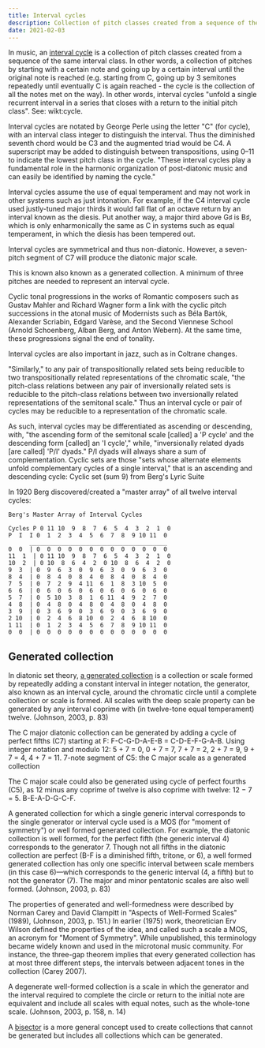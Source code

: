 ```yaml
---
title: Interval cycles
description: Collection of pitch classes created from a sequence of the same interval class
date: 2021-02-03
---
```


In music, an [interval cycle](https://en.wikipedia.org/wiki/Interval_cycle) is a collection of pitch classes created from a sequence of the same interval class. In other words, a collection of pitches by starting with a certain note and going up by a certain interval until the original note is reached (e.g. starting from C, going up by 3 semitones repeatedly until eventually C is again reached - the cycle is the collection of all the notes met on the way). In other words, interval cycles "unfold a single recurrent interval in a series that closes with a return to the initial pitch class". See: wikt:cycle.

Interval cycles are notated by George Perle using the letter "C" (for cycle), with an interval class integer to distinguish the interval. Thus the diminished seventh chord would be C3 and the augmented triad would be C4. A superscript may be added to distinguish between transpositions, using 0–11 to indicate the lowest pitch class in the cycle. "These interval cycles play a fundamental role in the harmonic organization of post-diatonic music and can easily be identified by naming the cycle."

Interval cycles assume the use of equal temperament and may not work in other systems such as just intonation. For example, if the C4 interval cycle used justly-tuned major thirds it would fall flat of an octave return by an interval known as the diesis. Put another way, a major third above G♯ is B♯, which is only enharmonically the same as C in systems such as equal temperament, in which the diesis has been tempered out.

Interval cycles are symmetrical and thus non-diatonic. However, a seven-pitch segment of C7 will produce the diatonic major scale.

This is known also known as a generated collection. A minimum of three pitches are needed to represent an interval cycle.

Cyclic tonal progressions in the works of Romantic composers such as Gustav Mahler and Richard Wagner form a link with the cyclic pitch successions in the atonal music of Modernists such as Béla Bartók, Alexander Scriabin, Edgard Varèse, and the Second Viennese School (Arnold Schoenberg, Alban Berg, and Anton Webern). At the same time, these progressions signal the end of tonality.

Interval cycles are also important in jazz, such as in Coltrane changes.

"Similarly," to any pair of transpositionally related sets being reducible to two transpositionally related representations of the chromatic scale, "the pitch-class relations between any pair of inversionally related sets is reducible to the pitch-class relations between two inversionally related representations of the semitonal scale." Thus an interval cycle or pair of cycles may be reducible to a representation of the chromatic scale.

As such, interval cycles may be differentiated as ascending or descending, with, "the ascending form of the semitonal scale [called] a 'P cycle' and the descending form [called] an 'I cycle'," while, "inversionally related dyads [are called] 'P/I' dyads." P/I dyads will always share a sum of complementation. Cyclic sets are those "sets whose alternate elements unfold complementary cycles of a single interval," that is an ascending and descending cycle:
Cyclic set (sum 9) from Berg's Lyric Suite

In 1920 Berg discovered/created a "master array" of all twelve interval cycles:

    Berg's Master Array of Interval Cycles

    Cycles P 0 11 10  9  8  7  6  5  4  3  2  1  0
    P  I  I 0  1  2  3  4  5  6  7  8  9 10 11  0
          _______________________________________
    0  0  | 0  0  0  0  0  0  0  0  0  0  0  0  0
    11  1  | 0 11 10  9  8  7  6  5  4  3  2  1  0
    10  2  | 0 10  8  6  4  2  0 10  8  6  4  2  0
    9  3  | 0  9  6  3  0  9  6  3  0  9  6  3  0
    8  4  | 0  8  4  0  8  4  0  8  4  0  8  4  0
    7  5  | 0  7  2  9  4 11  6  1  8  3 10  5  0
    6  6  | 0  6  0  6  0  6  0  6  0  6  0  6  0
    5  7  | 0  5 10  3  8  1  6 11  4  9  2  7  0
    4  8  | 0  4  8  0  4  8  0  4  8  0  4  8  0
    3  9  | 0  3  6  9  0  3  6  9  0  3  6  9  0
    2 10  | 0  2  4  6  8 10  0  2  4  6  8 10  0
    1 11  | 0  1  2  3  4  5  6  7  8  9 10 11  0
    0  0  | 0  0  0  0  0  0  0  0  0  0  0  0  0

## Generated collection

In diatonic set theory, [a generated collection](https://en.wikipedia.org/wiki/Generated_collection) is a collection or scale formed by repeatedly adding a constant interval in integer notation, the generator, also known as an interval cycle, around the chromatic circle until a complete collection or scale is formed. All scales with the deep scale property can be generated by any interval coprime with (in twelve-tone equal temperament) twelve. (Johnson, 2003, p. 83)

The C major diatonic collection can be generated by adding a cycle of perfect fifths (C7) starting at F: F-C-G-D-A-E-B = C-D-E-F-G-A-B. Using integer notation and modulo 12: 5 + 7 = 0, 0 + 7 = 7, 7 + 7 = 2, 2 + 7 = 9, 9 + 7 = 4, 4 + 7 = 11.
7-note segment of C5: the C major scale as a generated collection

The C major scale could also be generated using cycle of perfect fourths (C5), as 12 minus any coprime of twelve is also coprime with twelve: 12 − 7 = 5. B-E-A-D-G-C-F.

A generated collection for which a single generic interval corresponds to the single generator or interval cycle used is a MOS (for "moment of symmetry") or well formed generated collection. For example, the diatonic collection is well formed, for the perfect fifth (the generic interval 4) corresponds to the generator 7. Though not all fifths in the diatonic collection are perfect (B-F is a diminished fifth, tritone, or 6), a well formed generated collection has only one specific interval between scale members (in this case 6)—which corresponds to the generic interval (4, a fifth) but to not the generator (7). The major and minor pentatonic scales are also well formed. (Johnson, 2003, p. 83)

The properties of generated and well-formedness were described by Norman Carey and David Clampitt in "Aspects of Well-Formed Scales" (1989), (Johnson, 2003, p. 151.) In earlier (1975) work, theoretician Erv Wilson defined the properties of the idea, and called such a scale a MOS, an acronym for "Moment of Symmetry". While unpublished, this terminology became widely known and used in the microtonal music community. For instance, the three-gap theorem implies that every generated collection has at most three different steps, the intervals between adjacent tones in the collection (Carey 2007).

A degenerate well-formed collection is a scale in which the generator and the interval required to complete the circle or return to the initial note are equivalent and include all scales with equal notes, such as the whole-tone scale. (Johnson, 2003, p. 158, n. 14)

A [bisector](<https://en.wikipedia.org/wiki/Bisector_(music)>) is a more general concept used to create collections that cannot be generated but includes all collections which can be generated.
